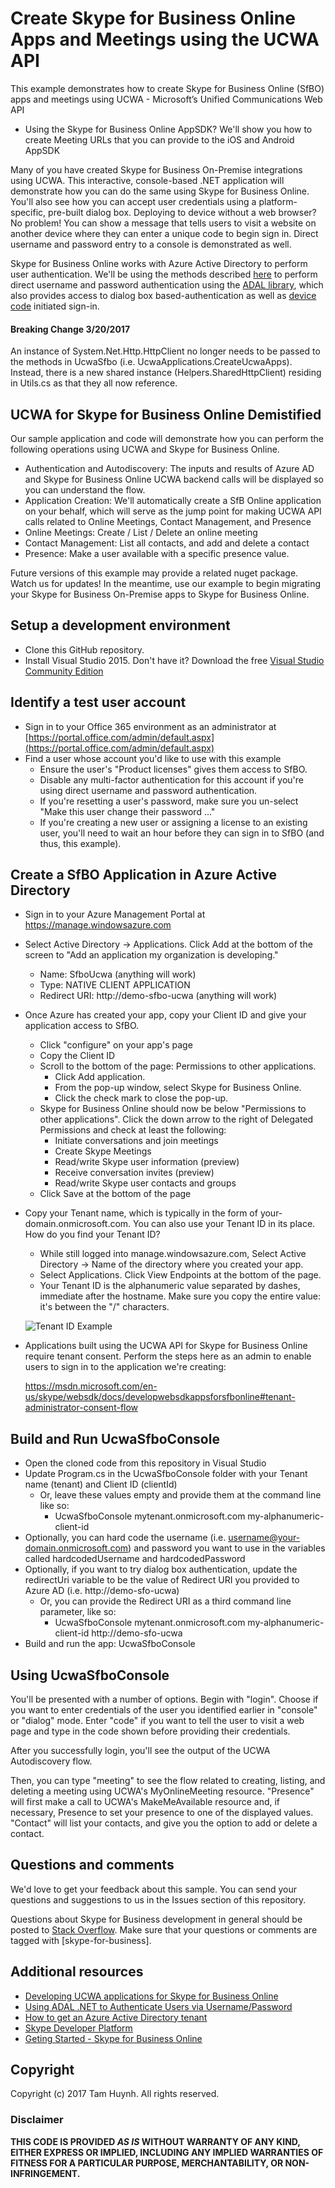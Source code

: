 # Create Skype for Business Online Apps and Meetings using the UCWA API

This example demonstrates how to create Skype for Business Online (SfBO) apps and meetings using UCWA - Microsoft’s Unified Communications Web API

  * Using the Skype for Business Online AppSDK? We'll show you how to create Meeting URLs that you can provide to the iOS and Android AppSDK

Many of you have created Skype for Business On-Premise integrations using UCWA.  This interactive, console-based .NET application will demonstrate how you can do the same using Skype for Business Online.  You'll also see how you can accept user credentials using a platform-specific, pre-built dialog box.  Deploying to device without a web browser?  No problem!  You can show a message that tells users to visit a website on another device where they can enter a unique code to begin sign in.  Direct username and password entry to a console is demonstrated as well.

Skype for Business Online works with Azure Active Directory to perform user authentication.  We'll be using the methods described [here](http://www.cloudidentity.com/blog/2014/07/08/using-adal-net-to-authenticate-users-via-usernamepassword/) to perform direct username and password authentication using the [ADAL library](https://www.nuget.org/packages/Microsoft.IdentityModel.Clients.ActiveDirectory), which also provides access to dialog box based-authentication as well as [device code](www.cloudidentity.com/blog/2015/12/02/new-adal-3-x-previewdevice-profile-linux-and-os-x-sample/) initiated sign-in.

#### Breaking Change 3/20/2017

An instance of System.Net.Http.HttpClient no longer needs to be passed to the methods in UcwaSfbo (i.e. UcwaApplications.CreateUcwaApps). Instead, there is a new shared instance (Helpers.SharedHttpClient) residing in Utils.cs as that they all now reference.  

## UCWA for Skype for Business Online Demistified

Our sample application and code will demonstrate how you can perform the following operations using UCWA and Skype for Business Online.

* Authentication and Autodiscovery: The inputs and results of Azure AD and Skype for Business Online UCWA backend calls will be displayed so you can understand the flow. 
* Application Creation: We'll automatically create a SfB Online application on your behalf, which will serve as the jump point for making UCWA API calls related to Online Meetings, Contact Management, and Presence
* Online Meetings: Create / List / Delete an online meeting
* Contact Management: List all contacts, and add and delete a contact
* Presence: Make a user available with a specific presence value.

Future versions of this example may provide a related nuget package.  Watch us for updates!   In the meantime, use our example to begin migrating your Skype for Business On-Premise apps to Skype for Business Online.

## Setup a development environment

* Clone this GitHub repository.
* Install Visual Studio 2015.  Don't have it?  Download the free [Visual Studio Community Edition](https://www.visualstudio.com/en-us/products/visual-studio-community-vs.aspx)

## Identify a test user account

* Sign in to your Office 365 environment as an administrator at [https://portal.office.com/admin/default.aspx](https://portal.office.com/admin/default.aspx)
* Find a user whose account you'd like to use with this example
  * Ensure the user's "Product licenses" gives them access to SfBO.  
  * Disable any multi-factor authentication for this account if you're using direct username and password authentication.
  * If you're resetting a user's password, make sure you un-select "Make this user change their password ..."
  * If you're creating a new user or assigning a license to an existing user, you'll need to wait an hour before they can sign in to SfBO (and thus, this example).

## Create a SfBO Application in Azure Active Directory

* Sign in to your Azure Management Portal at https://manage.windowsazure.com
* Select Active Directory -> Applications.  Click Add at the bottom of the screen to "Add an application my organization is developing."
    * Name: SfboUcwa (anything will work)
    * Type: NATIVE CLIENT APPLICATION
    * Redirect URI: http://demo-sfbo-ucwa (anything will work)
* Once Azure has created your app, copy your Client ID and give your application access to SfBO.  
   * Click "configure" on your app's page
   * Copy the Client ID
   * Scroll to the bottom of the page: Permissions to other applications.  
     * Click Add application.  
     * From the pop-up window, select Skype for Business Online.  
     * Click the check mark to close the pop-up.
   * Skype for Business Online should now be below "Permissions to other applications".   Click the down arrow to the right of Delegated Permissions and check at least the following:
     * Initiate conversations and join meetings
     * Create Skype Meetings
     * Read/write Skype user information (preview)
     * Receive conversation invites (preview)
     * Read/write Skype user contacts and groups
   * Click Save at the bottom of the page
* Copy your Tenant name, which is typically in the form of your-domain.onmicrosoft.com.  You can also use your Tenant ID in its place.  How do you find your Tenant ID?
  * While still logged into manage.windowsazure.com, Select Active Directory -> Name of the directory where you created your app.
  * Select Applications.  Click View Endpoints at the bottom of the page.
  * Your Tenant ID is the alphanumeric value separated by dashes, immediate after the hostname.  Make sure you copy the entire value: it's between the "/" characters.
 
 
  ![Tenant ID Example](https://raw.githubusercontent.com/OfficeDev/TrainingContent/master/O3653/O3653-8%20Deep%20Dive%20into%20the%20Office%20365%20Unified%20API/Images/Figure04.png)
   
   
* Applications built using the UCWA API for Skype for Business Online require tenant consent.  Perform the steps here as an admin to enable users to sign in to the application we're creating:
   
   https://msdn.microsoft.com/en-us/skype/websdk/docs/developwebsdkappsforsfbonline#tenant-administrator-consent-flow
  
## Build and Run UcwaSfboConsole

* Open the cloned code from this repository in Visual Studio
* Update Program.cs in the UcwaSfboConsole folder with your Tenant name (tenant) and Client ID (clientId) 
  * Or, leave these values empty and provide them at the command line like so: 
    * UcwaSfboConsole mytenant.onmicrosoft.com my-alphanumeric-client-id
* Optionally, you can hard code the username (i.e. username@your-domain.onmicrosoft.com) and password you want to use in the variables called hardcodedUsername and hardcodedPassword
* Optionally, if you want to try dialog box authentication, update the redirectUri variable to be the value of Redirect URI you provided to Azure AD (i.e. http://demo-sfo-ucwa)
  * Or, you can provide the Redirect URI as a third command line parameter, like so:
    * UcwaSfboConsole mytenant.onmicrosoft.com my-alphanumeric-client-id http://demo-sfo-ucwa
* Build and run the app: UcwaSfboConsole

## Using UcwaSfboConsole
 
You'll be presented with a number of options.  Begin with "login".  Choose if you want to enter credentials of the user you identified earlier in "console" or "dialog" mode.  Enter "code" if you want to tell the user to visit a web page and type in the code shown before providing their credentials.

After you successfully login, you'll see the output of the UCWA Autodiscovery flow.
 
Then, you can type "meeting" to see the flow related to creating, listing, and deleting a meeting using UCWA's MyOnlineMeeting resource.  "Presence" will first make a call to UCWA's MakeMeAvailable resource and, if necessary, Presence to set your presence to one of the displayed values.  "Contact" will list your contacts, and give you the option to add or delete a contact.

## Questions and comments

We'd love to get your feedback about this sample. You can send your questions and suggestions to us in the Issues section of this repository.

Questions about Skype for Business development in general should be posted to [Stack Overflow](http://stackoverflow.com/questions/tagged/skype-for-business). Make sure that your questions or comments are tagged with [skype-for-business].

## Additional resources

* [Developing UCWA applications for Skype for Business Online](https://msdn.microsoft.com/en-us/skype/ucwa/developingucwaapplicationsforsfbonline)
* [Using ADAL .NET to Authenticate Users via Username/Password](http://www.cloudidentity.com/blog/2014/07/08/using-adal-net-to-authenticate-users-via-usernamepassword/)
* [How to get an Azure Active Directory tenant](https://azure.microsoft.com/en-us/documentation/articles/active-directory-howto-tenant/)
* [Skype Developer Platform](https://dev.office.com/skype)
* [Geting Started - Skype for Business Online](https://dev.office.com/skype/getting-started)

## Copyright

Copyright (c) 2017 Tam Huynh. All rights reserved. 


### Disclaimer ###
**THIS CODE IS PROVIDED *AS IS* WITHOUT WARRANTY OF ANY KIND, EITHER EXPRESS OR IMPLIED, INCLUDING ANY IMPLIED WARRANTIES OF FITNESS FOR A PARTICULAR PURPOSE, MERCHANTABILITY, OR NON-INFRINGEMENT.**
